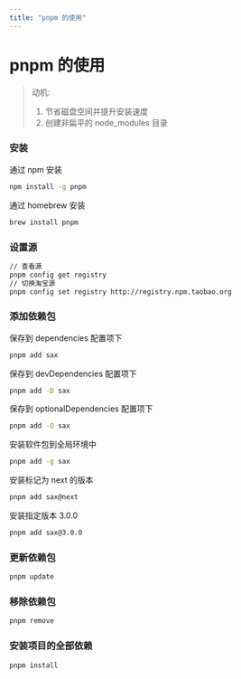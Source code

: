 ```yaml
---
title: "pnpm 的使用"
---
```


# pnpm 的使用

> 动机:
>
> 1. 节省磁盘空间并提升安装速度
> 2. 创建非扁平的 node_modules 目录

### 安装

通过 npm 安装

```sh
npm install -g pnpm
```

通过 homebrew 安装

```sh
brew install pnpm
```

### 设置源

```sh
// 查看源
pnpm config get registry
// 切换淘宝源
pnpm config set registry http://registry.npm.taobao.org
```

### 添加依赖包

保存到 dependencies 配置项下

```sh
pnpm add sax
```

保存到 devDependencies 配置项下

```sh
pnpm add -D sax
```

保存到 optionalDependencies 配置项下

```sh
pnpm add -O sax
```

安装软件包到全局环境中

```sh
pnpm add -g sax
```

安装标记为 next 的版本

```sh
pnpm add sax@next
```

安装指定版本 3.0.0

```sh
pnpm add sax@3.0.0
```

### 更新依赖包

```sh
pnpm update
```

### 移除依赖包

```sh
pnpm remove
```

### 安装项目的全部依赖

```sh
pnpm install
```
